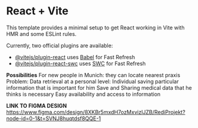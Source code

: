 # React + Vite

This template provides a minimal setup to get React working in Vite with HMR and some ESLint rules.

Currently, two official plugins are available:

- [@vitejs/plugin-react](https://github.com/vitejs/vite-plugin-react/blob/main/packages/plugin-react/README.md) uses [Babel](https://babeljs.io/) for Fast Refresh
- [@vitejs/plugin-react-swc](https://github.com/vitejs/vite-plugin-react-swc) uses [SWC](https://swc.rs/) for Fast Refresh

**Possibilities**
For new people in Munich: they can locate nearest praxis
Problem: Data retrieval at a personal level: Individual saving particular information that is important for him
 Save and Sharing medical data that he thinks is necessary 
Easy availability and access to information

**LINK TO FIGMA DESIGN**
https://www.figma.com/design/8XKBr5mxdH7ozMxvizlJZB/RediProjekt?node-id=0-1&t=SVNJ8huqtdsf8QQE-1


